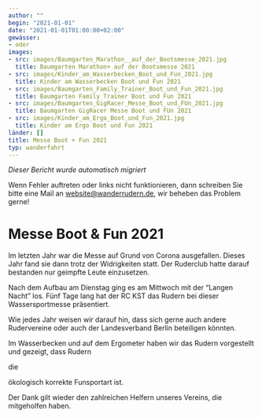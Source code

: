 ```yaml
---
author: ""
begin: "2021-01-01"
date: "2021-01-01T01:00:00+02:00"
gewässer:
- oder
images:
- src: images/Baumgarten_Marathon__auf_der_Bootsmesse_2021.jpg
  title: Baumgarten Marathon+ auf der Bootsmesse 2021
- src: images/Kinder_am_Wasserbecken_Boot_und_Fun_2021.jpg
  title: Kinder am Wasserbecken Boot und Fun 2021
- src: images/Baumgarten_Family_Trainer_Boot_und_Fun_2021.jpg
  title: Baumgarten Family Trainer Boot und Fun 2021
- src: images/Baumgarten_GigRacer_Messe_Boot_und_FUn_2021.jpg
  title: Baumgarten GigRacer Messe Boot und FUn 2021
- src: images/Kinder_am_Ergo_Boot_und_Fun_2021.jpg
  title: Kinder am Ergo Boot und Fun 2021
länder: []
title: Messe Boot + Fun 2021
typ: wanderfahrt
---
```



*Dieser Bericht wurde automatisch migriert*

Wenn Fehler auftreten oder links nicht funktionieren, dann schreiben Sie bitte eine Mail an website@wanderrudern.de, wir beheben das Problem gerne!



# Messe Boot & Fun 2021


Im letzten Jahr war die Messe auf Grund von Corona ausgefallen. Dieses Jahr fand sie dann trotz der Widrigkeiten statt. Der Ruderclub hatte darauf bestanden nur geimpfte Leute einzusetzen.

Nach dem Aufbau am Dienstag ging es am Mittwoch mit der “Langen Nacht” los. Fünf Tage lang hat der RC KST das Rudern bei dieser Wassersportmesse präsentiert.

Wie jedes Jahr weisen wir darauf hin, dass sich gerne auch andere Rudervereine oder auch der Landesverband Berlin beteiligen könnten.

Im Wasserbecken und auf dem Ergometer haben wir das Rudern vorgestellt und gezeigt, dass Rudern

die

ökologisch korrekte Funsportart ist.

Der Dank gilt wieder den zahlreichen Helfern unseres Vereins, die mitgeholfen haben.